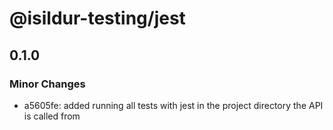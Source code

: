 # @isildur-testing/jest

## 0.1.0

### Minor Changes

- a5605fe: added running all tests with jest in the project directory the API is called from

